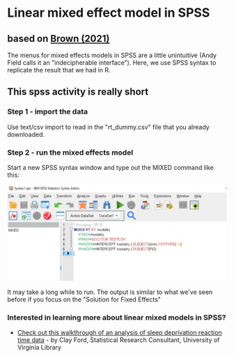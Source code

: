 # Linear mixed effect model in SPSS
## based on [Brown (2021)](https://doi.org/10.1177%2F2515245920960351)  


The menus for mixed effects models in SPSS are a little unintuitive (Andy Field calls it an "indecipherable interface"). Here, we use SPSS syntax to replicate the result that we had in R.

## This spss activity is really short  

### Step 1 - import the data
Use text/csv import to read in the "rt_dummy.csv" file that you already downloaded.

### Step 2 - run the mixed effects model
Start a new SPSS syntax window and type out the MIXED command like this:

![mixed syntax](../images/spss-mixed-syntax.png)


It may take a long while to run. The output is similar to what we've seen before if you focus on the "Solution for Fixed Effects"

### Interested in learning more about linear mixed models in SPSS?
- [Check out this walkthrough of an analysis of sleep deprivation reaction time data](https://data.library.virginia.edu/comparing-mixed-effect-models-in-r-and-spss/) - by Clay Ford, Statistical Research Consultant, University of Virginia Library